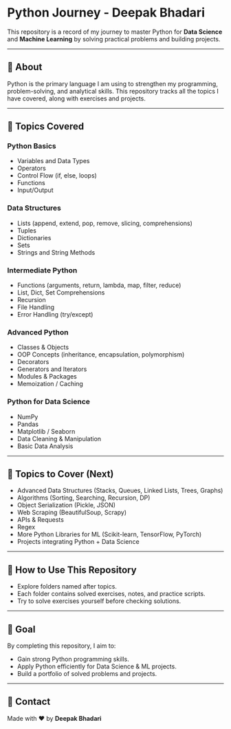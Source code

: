# Python Journey - Deepak Bhadari

This repository is a record of my journey to master Python for **Data Science** and **Machine Learning** by solving practical problems and building projects.

---

## 🔹 About

Python is the primary language I am using to strengthen my programming, problem-solving, and analytical skills. This repository tracks all the topics I have covered, along with exercises and projects.

---

## 🔹 Topics Covered

### Python Basics
- Variables and Data Types
- Operators
- Control Flow (if, else, loops)
- Functions
- Input/Output

### Data Structures
- Lists (append, extend, pop, remove, slicing, comprehensions)
- Tuples
- Dictionaries
- Sets
- Strings and String Methods

### Intermediate Python
- Functions (arguments, return, lambda, map, filter, reduce)
- List, Dict, Set Comprehensions
- Recursion
- File Handling
- Error Handling (try/except)

### Advanced Python
- Classes & Objects
- OOP Concepts (inheritance, encapsulation, polymorphism)
- Decorators
- Generators and Iterators
- Modules & Packages
- Memoization / Caching

### Python for Data Science
- NumPy
- Pandas
- Matplotlib / Seaborn
- Data Cleaning & Manipulation
- Basic Data Analysis

---

## 🔹 Topics to Cover (Next)
- Advanced Data Structures (Stacks, Queues, Linked Lists, Trees, Graphs)
- Algorithms (Sorting, Searching, Recursion, DP)
- Object Serialization (Pickle, JSON)
- Web Scraping (BeautifulSoup, Scrapy)
- APIs & Requests
- Regex
- More Python Libraries for ML (Scikit-learn, TensorFlow, PyTorch)
- Projects integrating Python + Data Science

---

## 🔹 How to Use This Repository

- Explore folders named after topics.
- Each folder contains solved exercises, notes, and practice scripts.
- Try to solve exercises yourself before checking solutions.

---

## 🔹 Goal

By completing this repository, I aim to:
- Gain strong Python programming skills.
- Apply Python efficiently for Data Science & ML projects.
- Build a portfolio of solved problems and projects.

---

## 🔹 Contact

Made with ❤️ by **Deepak Bhadari**
